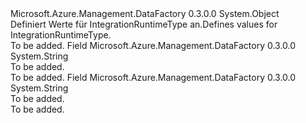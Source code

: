 <Type Name="IntegrationRuntimeType" FullName="Microsoft.Azure.Management.DataFactory.Models.IntegrationRuntimeType">
  <TypeSignature Language="C#" Value="public static class IntegrationRuntimeType" />
  <TypeSignature Language="ILAsm" Value=".class public auto ansi abstract sealed beforefieldinit IntegrationRuntimeType extends System.Object" />
  <TypeSignature Language="DocId" Value="T:Microsoft.Azure.Management.DataFactory.Models.IntegrationRuntimeType" />
  <TypeSignature Language="VB.NET" Value="Public Class IntegrationRuntimeType" />
  <TypeSignature Language="F#" Value="type IntegrationRuntimeType = class" />
  <AssemblyInfo>
    <AssemblyName>Microsoft.Azure.Management.DataFactory</AssemblyName>
    <AssemblyVersion>0.3.0.0</AssemblyVersion>
  </AssemblyInfo>
  <Base>
    <BaseTypeName>System.Object</BaseTypeName>
  </Base>
  <Interfaces />
  <Docs>
    <summary>
            <span data-ttu-id="62d53-101">Definiert Werte für IntegrationRuntimeType an.</span><span class="sxs-lookup"><span data-stu-id="62d53-101">Defines values for IntegrationRuntimeType.</span></span>
            </summary>
    <remarks>To be added.</remarks>
  </Docs>
  <Members>
    <Member MemberName="Managed">
      <MemberSignature Language="C#" Value="public const string Managed;" />
      <MemberSignature Language="ILAsm" Value=".field public static literal string Managed" />
      <MemberSignature Language="DocId" Value="F:Microsoft.Azure.Management.DataFactory.Models.IntegrationRuntimeType.Managed" />
      <MemberSignature Language="VB.NET" Value="Public Const Managed As String " />
      <MemberSignature Language="F#" Value="val mutable Managed : string" Usage="Microsoft.Azure.Management.DataFactory.Models.IntegrationRuntimeType.Managed" />
      <MemberType>Field</MemberType>
      <AssemblyInfo>
        <AssemblyName>Microsoft.Azure.Management.DataFactory</AssemblyName>
        <AssemblyVersion>0.3.0.0</AssemblyVersion>
      </AssemblyInfo>
      <ReturnValue>
        <ReturnType>System.String</ReturnType>
      </ReturnValue>
      <Docs>
        <summary>To be added.</summary>
        <remarks>To be added.</remarks>
      </Docs>
    </Member>
    <Member MemberName="SelfHosted">
      <MemberSignature Language="C#" Value="public const string SelfHosted;" />
      <MemberSignature Language="ILAsm" Value=".field public static literal string SelfHosted" />
      <MemberSignature Language="DocId" Value="F:Microsoft.Azure.Management.DataFactory.Models.IntegrationRuntimeType.SelfHosted" />
      <MemberSignature Language="VB.NET" Value="Public Const SelfHosted As String " />
      <MemberSignature Language="F#" Value="val mutable SelfHosted : string" Usage="Microsoft.Azure.Management.DataFactory.Models.IntegrationRuntimeType.SelfHosted" />
      <MemberType>Field</MemberType>
      <AssemblyInfo>
        <AssemblyName>Microsoft.Azure.Management.DataFactory</AssemblyName>
        <AssemblyVersion>0.3.0.0</AssemblyVersion>
      </AssemblyInfo>
      <ReturnValue>
        <ReturnType>System.String</ReturnType>
      </ReturnValue>
      <Docs>
        <summary>To be added.</summary>
        <remarks>To be added.</remarks>
      </Docs>
    </Member>
  </Members>
</Type>